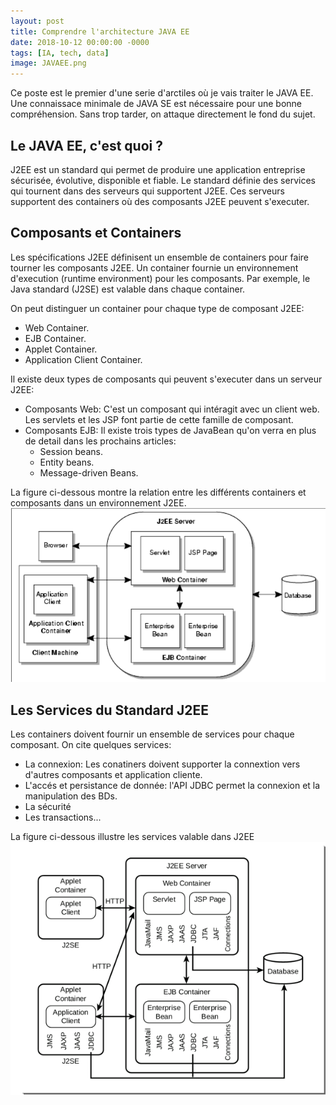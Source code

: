 ```yaml
---
layout: post
title: Comprendre l'architecture JAVA EE
date: 2018-10-12 00:00:00 -0000
tags: [IA, tech, data]
image: JAVAEE.png
---
```

Ce poste est le premier d'une serie d'arctiles où je vais traiter le JAVA EE. Une connaissace minimale de JAVA SE est nécessaire pour une bonne compréhension. Sans trop tarder, on attaque directement le fond du sujet. 

## Le JAVA EE, c'est quoi ? 
J2EE est un standard qui permet de produire une application entreprise sécurisée, évolutive, disponible et fiable. 
Le standard définie des services qui tournent dans des serveurs qui supportent J2EE. Ces serveurs supportent des containers où 
des composants J2EE peuvent s'executer. 

## Composants et Containers
Les spécifications J2EE définisent un ensemble de containers pour faire tourner les composants J2EE. Un container fournie un environnement d'execution (runtime environment)
pour les composants. Par exemple, le Java standard (J2SE) est valable dans chaque container. 

On peut distinguer un container pour chaque type de composant J2EE: 
* Web Container. 
* EJB Container.
* Applet Container. 
* Application Client Container.

Il existe deux types de composants qui peuvent s'executer dans un serveur J2EE: 
* Composants Web: C'est un composant qui intéragit avec un client web. Les servlets et les JSP font partie de cette famille de composant.
* Composants EJB: Il existe trois types de JavaBean qu'on verra en plus de detail dans les prochains articles: 
  * Session beans.
  * Entity beans.
  * Message-driven Beans.

La figure ci-dessous montre la relation entre les différents containers et composants dans un environnement J2EE. 
![fig1]

## Les Services du Standard J2EE
Les containers doivent fournir un ensemble de services pour chaque composant. On cite quelques services: 
* La connexion: Les conatiners doivent supporter la connextion vers d'autres composants et application cliente. 
* L'accés et persistance de donnée: l'API JDBC permet la connexion et la manipulation des BDs. 
* La sécurité
* Les transactions...

La figure ci-dessous illustre les services valable dans J2EE
![fig2]



[fig1]: /assets/img/ContainerAndComp.png "Container and Comp"
[fig2]: /assets/img/JavaEEservices.png "JavaEE services"
 
